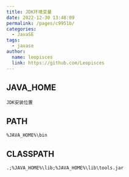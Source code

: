 ```yaml
---
title: JDK环境变量
date: 2022-12-30 13:48:09
permalink: /pages/c9951b/
categories:
  - JavaSE
tags:
  - javase
author:
  name: leopisces
  link: https://github.com/Leopisces
---
```


## JAVA_HOME

`JDK安装位置`

## PATH

`%JAVA_HOME%\bin`

## CLASSPATH

`.;%JAVA_HOME%\lib;%JAVA_HOME%\lib\tools.jar`
